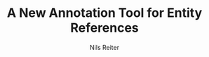 ---
layout: pub
type: inproceedings
title: "A New Annotation Tool for Entity References"
author:
- Nils Reiter
booktitle: "Proceedings of EADH"
year: 2018
month: 12
toappear: true
keywords:
- annotation
- coreference 
- coreference resolution
- tool
---